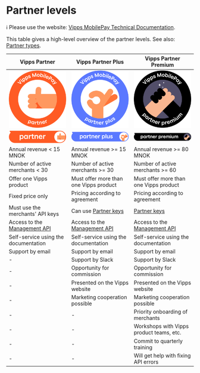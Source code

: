 <!-- START_METADATA
---
title: Partner levels
sidebar_label: Partner levels
sidebar_position: 10
pagination_next: null
pagination_prev: null
---
END_METADATA -->

# Partner levels

<!-- START_COMMENT -->
ℹ️ Please use the website:
[Vipps MobilePay Technical Documentation](https://developer.vippsmobilepay.com/docs/vipps-partner/).
<!-- END_COMMENT -->

This table gives a high-level overview of the partner levels.
See also:
[Partner types](https://developer.vippsmobilepay.com/docs/vipps-partner#partner-types).

| Vipps Partner                              | Vipps Partner Plus                         | Vipps Partner Premium                    |
| ------------------------------------------ | ------------------------------------------ | ---------------------------------------- |
| ![Vipps Partner](./images/vm_partner.png) | ![Vipps Partner Plus](./images/vm_partner_plus.png) | ![Vipps Partner Premium](./images/vm_partner_premium.png)
| ![Vipps Partner](./images/vm_partner_label.png) | ![Vipps Partner Plus](./images/vm_partner_plus_label.png) | ![Vipps Partner Premium](./images/vm_partner_premium_label.png)
| Annual revenue < 15 MNOK                   | Annual revenue >= 15 MNOK                  | Annual revenue >= 80 MNOK                |
| Number of active merchants < 30            | Number of active merchants >= 30           | Number of active merchants >= 60         |
| Offer one Vipps product                    | Must offer more than one Vipps product     | Must offer more than one Vipps product   |
| Fixed price only                           | Pricing according to agreement             | Pricing according to agreement           |
| Must use the merchants' API keys           | Can use [Partner keys](https://developer.vippsmobilepay.com/docs/vipps-partner/partner-keys) | [Partner keys](https://developer.vippsmobilepay.com/docs/vipps-partner/partner-keys) |
| Access to the [Management API](https://developer.vippsmobilepay.com/docs/APIs/management-api/) | Access to the [Management API](https://developer.vippsmobilepay.com/docs/APIs/management-api/) | Access to the [Management API](https://developer.vippsmobilepay.com/docs/APIs/management-api/)
| Self-service using the documentation       | Self-service using the documentation       | Self-service using the documentation     |
| Support by email                           | Support by email                           | Support by email                         |
| -                                          | Support by Slack                           | Support by Slack                         |
| -                                          | Opportunity for commission                 | Opportunity for commission               |
| -                                          | Presented on the Vipps website             | Presented on the Vipps website           |
| -                                          | Marketing cooperation possible             | Marketing cooperation possible           |
| -                                          | -                                          | Priority onboarding of merchants         |
| -                                          | -                                          | Workshops with Vipps product teams, etc. |
| -                                          | -                                          | Commit to quarterly training             |
| -                                          | -                                          | Will get help with fixing API errors     |
